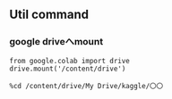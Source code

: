 



## Util command


### google driveへmount
```
from google.colab import drive
drive.mount('/content/drive')

%cd /content/drive/My Drive/kaggle/〇〇

```
